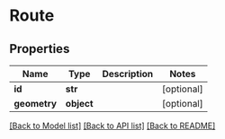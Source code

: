 # Route

## Properties
Name | Type | Description | Notes
------------ | ------------- | ------------- | -------------
**id** | **str** |  | [optional] 
**geometry** | **object** |  | [optional] 

[[Back to Model list]](../README.md#documentation-for-models) [[Back to API list]](../README.md#documentation-for-api-endpoints) [[Back to README]](../README.md)


